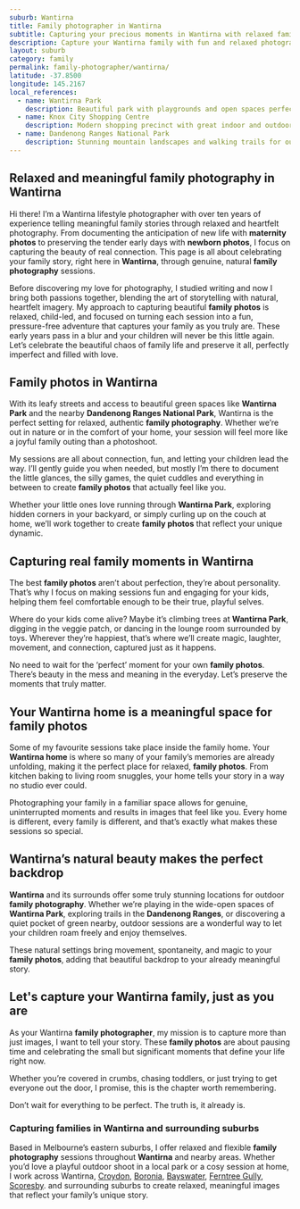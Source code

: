 ```yaml
---
suburb: Wantirna
title: Family photographer in Wantirna
subtitle: Capturing your precious moments in Wantirna with relaxed family photos
description: Capture your Wantirna family with fun and relaxed photography. Family sessions are available in your home or at scenic Melbourne locations.
layout: suburb
category: family
permalink: family-photographer/wantirna/
latitude: -37.8500
longitude: 145.2167
local_references:
  - name: Wantirna Park
    description: Beautiful park with playgrounds and open spaces perfect for family photos
  - name: Knox City Shopping Centre
    description: Modern shopping precinct with great indoor and outdoor photography opportunities
  - name: Dandenong Ranges National Park
    description: Stunning mountain landscapes and walking trails for outdoor sessions
---
```


## Relaxed and meaningful family photography in Wantirna

Hi there! I’m a Wantirna lifestyle photographer with over ten years of experience telling meaningful family stories through relaxed and heartfelt photography. From documenting the anticipation of new life with **maternity photos** to preserving the tender early days with **newborn photos**, I focus on capturing the beauty of real connection. This page is all about celebrating your family story, right here in **Wantirna**, through genuine, natural **family photography** sessions.

Before discovering my love for photography, I studied writing and now I bring both passions together, blending the art of storytelling with natural, heartfelt imagery. My approach to capturing beautiful **family photos** is relaxed, child-led, and focused on turning each session into a fun, pressure-free adventure that captures your family as you truly are. These early years pass in a blur and your children will never be this little again. Let’s celebrate the beautiful chaos of family life and preserve it all, perfectly imperfect and filled with love.

## Family photos in Wantirna

With its leafy streets and access to beautiful green spaces like **Wantirna Park** and the nearby **Dandenong Ranges National Park**, Wantirna is the perfect setting for relaxed, authentic **family photography**. Whether we’re out in nature or in the comfort of your home, your session will feel more like a joyful family outing than a photoshoot.

My sessions are all about connection, fun, and letting your children lead the way. I’ll gently guide you when needed, but mostly I’m there to document the little glances, the silly games, the quiet cuddles and everything in between to create **family photos** that actually feel like you.

Whether your little ones love running through **Wantirna Park**, exploring hidden corners in your backyard, or simply curling up on the couch at home, we’ll work together to create **family photos** that reflect your unique dynamic.

## Capturing real family moments in Wantirna

The best **family photos** aren’t about perfection, they’re about personality. That’s why I focus on making sessions fun and engaging for your kids, helping them feel comfortable enough to be their true, playful selves.

Where do your kids come alive? Maybe it’s climbing trees at **Wantirna Park**, digging in the veggie patch, or dancing in the lounge room surrounded by toys. Wherever they’re happiest, that’s where we’ll create magic, laughter, movement, and connection, captured just as it happens.

No need to wait for the ‘perfect’ moment for your own **family photos**. There’s beauty in the mess and meaning in the everyday. Let’s preserve the moments that truly matter.

## Your Wantirna home is a meaningful space for family photos

Some of my favourite sessions take place inside the family home. Your **Wantirna home** is where so many of your family’s memories are already unfolding, making it the perfect place for relaxed, **family photos**. From kitchen baking to living room snuggles, your home tells your story in a way no studio ever could.

Photographing your family in a familiar space allows for genuine, uninterrupted moments and results in images that feel like you. Every home is different, every family is different, and that’s exactly what makes these sessions so special.

## Wantirna’s natural beauty makes the perfect backdrop

**Wantirna** and its surrounds offer some truly stunning locations for outdoor **family photography**. Whether we’re playing in the wide-open spaces of **Wantirna Park**, exploring trails in the **Dandenong Ranges**, or discovering a quiet pocket of green nearby, outdoor sessions are a wonderful way to let your children roam freely and enjoy themselves.

These natural settings bring movement, spontaneity, and magic to your **family photos**, adding that beautiful backdrop to your already meaningful story.

## Let's capture your Wantirna family, just as you are

As your Wantirna **family photographer**, my mission is to capture more than just images, I want to tell your story. These **family photos** are about pausing time and celebrating the small but significant moments that define your life right now.

Whether you’re covered in crumbs, chasing toddlers, or just trying to get everyone out the door, I promise, this is the chapter worth remembering.

Don’t wait for everything to be perfect. The truth is, it already is.

### Capturing families in Wantirna and surrounding suburbs

Based in Melbourne’s eastern suburbs, I offer relaxed and flexible **family photography** sessions throughout **Wantirna** and nearby areas. Whether you’d love a playful outdoor shoot in a local park or a cosy session at home, I work across Wantirna, [Croydon](/family-photographer/croydon/), [Boronia](/family-photographer/boronia/), [Bayswater](/family-photographer/bayswater/), [Ferntree Gully](/family-photographer/ferntree-gully/), [Scoresby](/family-photographer/scoresby/). and surrounding suburbs to create relaxed, meaningful images that reflect your family’s unique story.

